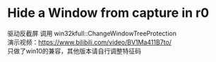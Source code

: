 # Hide a Window from capture in r0
驱动反截屏
调用 win32kfull::ChangeWindowTreeProtection  
演示视频：https://www.bilibili.com/video/BV1Ma411B7to/  
只做了win10的兼容，其他版本请自行调整特征码
